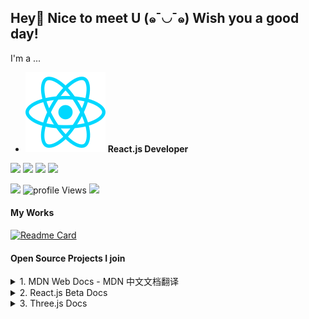 ## Hey👋 Nice to meet U (๑¯◡¯๑) Wish you a good day!

I'm a ...
- [![](./img/reactjs.svg)](https://react.dev) **React.js Developer**

[![](https://img.shields.io/badge/Python-3776AB?style=flat-square&logo=python&logoColor=white)](https://python.org)
[![](https://img.shields.io/badge/Go-1E90FF?style=flat-square&logo=go&logoColor=white)](https://go.dev)
[![](https://img.shields.io/badge/-JavaScript-red?style=flat-square&logo=javascript&logoColor=white)](https://javascript.info)
[![](https://img.shields.io/badge/Vue.js-4FC08D?style=flat-square&logo=Vue.js&logoColor=white)](https://reactjs.org)

[![](https://img.shields.io/badge/Three.js-000000?style=flat-square&logo=Three.js&logoColor=white)](https://threejs.org)
![profile Views](https://komarev.com/ghpvc/?username=ukea&label=Profile%20views&color=0e75b6&style=flat-square)
![](https://img.shields.io/github/stars/ukea?color=pink&style=flat-square)

#### My Works
[![Readme Card](https://ghrm.vercel.app/api/pin/?username=romce&repo=Node.js-Tour)](https://github.com/romce/Getting_Started_with_Node.js)
 
#### Open Source Projects I join
<details>
<summary>1. MDN Web Docs - MDN 中文文档翻译</summary>
Repo: https://github.com/mdn/translated-content

CSS排版 - 网格: https://developer.mozilla.org/zh-CN/docs/Learn/CSS/CSS_layout/Grids
</details>

<details>
<summary>2. React.js Beta Docs </summary>
Repo: https://github.com/mdn/translated-content
React.js 中文文档翻译
</details>

<details>
<summary>3. Three.js Docs </summary>
Repo: https://github.com/threejs
Three.js 中文文档翻译
</details>
